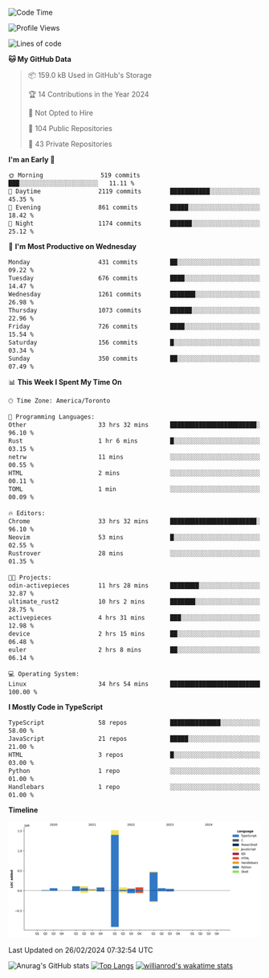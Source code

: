 <!--START_SECTION:waka-->
![Code Time](http://img.shields.io/badge/Code%20Time-1%2C240%20hrs%2044%20mins-blue)

![Profile Views](http://img.shields.io/badge/Profile%20Views-1-blue)

![Lines of code](https://img.shields.io/badge/From%20Hello%20World%20I%27ve%20Written-2.7%20million%20lines%20of%20code-blue)

**🐱 My GitHub Data** 

> 📦 159.0 kB Used in GitHub's Storage 
 > 
> 🏆 14 Contributions in the Year 2024
 > 
> 🚫 Not Opted to Hire
 > 
> 📜 104 Public Repositories 
 > 
> 🔑 43 Private Repositories 
 > 
**I'm an Early 🐤** 

```text
🌞 Morning                519 commits         ███░░░░░░░░░░░░░░░░░░░░░░   11.11 % 
🌆 Daytime                2119 commits        ███████████░░░░░░░░░░░░░░   45.35 % 
🌃 Evening                861 commits         █████░░░░░░░░░░░░░░░░░░░░   18.42 % 
🌙 Night                  1174 commits        ██████░░░░░░░░░░░░░░░░░░░   25.12 % 
```
📅 **I'm Most Productive on Wednesday** 

```text
Monday                   431 commits         ██░░░░░░░░░░░░░░░░░░░░░░░   09.22 % 
Tuesday                  676 commits         ████░░░░░░░░░░░░░░░░░░░░░   14.47 % 
Wednesday                1261 commits        ███████░░░░░░░░░░░░░░░░░░   26.98 % 
Thursday                 1073 commits        ██████░░░░░░░░░░░░░░░░░░░   22.96 % 
Friday                   726 commits         ████░░░░░░░░░░░░░░░░░░░░░   15.54 % 
Saturday                 156 commits         █░░░░░░░░░░░░░░░░░░░░░░░░   03.34 % 
Sunday                   350 commits         ██░░░░░░░░░░░░░░░░░░░░░░░   07.49 % 
```


📊 **This Week I Spent My Time On** 

```text
🕑︎ Time Zone: America/Toronto

💬 Programming Languages: 
Other                    33 hrs 32 mins      ████████████████████████░   96.10 % 
Rust                     1 hr 6 mins         █░░░░░░░░░░░░░░░░░░░░░░░░   03.15 % 
netrw                    11 mins             ░░░░░░░░░░░░░░░░░░░░░░░░░   00.55 % 
HTML                     2 mins              ░░░░░░░░░░░░░░░░░░░░░░░░░   00.11 % 
TOML                     1 min               ░░░░░░░░░░░░░░░░░░░░░░░░░   00.09 % 

🔥 Editors: 
Chrome                   33 hrs 32 mins      ████████████████████████░   96.10 % 
Neovim                   53 mins             █░░░░░░░░░░░░░░░░░░░░░░░░   02.55 % 
Rustrover                28 mins             ░░░░░░░░░░░░░░░░░░░░░░░░░   01.35 % 

🐱‍💻 Projects: 
odin-activepieces        11 hrs 28 mins      ████████░░░░░░░░░░░░░░░░░   32.87 % 
ultimate_rust2           10 hrs 2 mins       ███████░░░░░░░░░░░░░░░░░░   28.75 % 
activepieces             4 hrs 31 mins       ███░░░░░░░░░░░░░░░░░░░░░░   12.98 % 
device                   2 hrs 15 mins       ██░░░░░░░░░░░░░░░░░░░░░░░   06.48 % 
euler                    2 hrs 8 mins        ██░░░░░░░░░░░░░░░░░░░░░░░   06.14 % 

💻 Operating System: 
Linux                    34 hrs 54 mins      █████████████████████████   100.00 % 
```

**I Mostly Code in TypeScript** 

```text
TypeScript               58 repos            ██████████████░░░░░░░░░░░   58.00 % 
JavaScript               21 repos            █████░░░░░░░░░░░░░░░░░░░░   21.00 % 
HTML                     3 repos             █░░░░░░░░░░░░░░░░░░░░░░░░   03.00 % 
Python                   1 repo              ░░░░░░░░░░░░░░░░░░░░░░░░░   01.00 % 
Handlebars               1 repo              ░░░░░░░░░░░░░░░░░░░░░░░░░   01.00 % 
```



**Timeline**

![Lines of Code chart](https://raw.githubusercontent.com/wise-introvert/wise-introvert/master/assets/bar_graph.png)


 Last Updated on 26/02/2024 07:32:54 UTC
<!--END_SECTION:waka-->

![Anurag's GitHub stats](https://github-readme-stats.vercel.app/api?username=wise-introvert&count_private=true&show_icons=true)
[![Top Langs](https://github-readme-stats.vercel.app/api/top-langs/?username=wise-introvert&langs_count=10)](https://github.com/anuraghazra/github-readme-stats)
[![willianrod's wakatime stats](https://github-readme-stats.vercel.app/api/wakatime?username=wiseintrovert)](https://github.com/anuraghazra/github-readme-stats)
